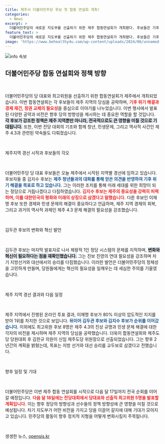 ```yaml
---
title: 제주서 더불어민주당 후보 첫 합동 연설회 개최!
categories:
  - News
excerpt: >
  더불어민주당의 새로운 지도부를 선출하기 위한 제주 합동연설회가 개최됐다. 후보들은 기후 위기와 경제 문제를 강조하며 당 심리를 공략, 이재명 후보가 압도적 지지를 얻었다. 제주를 미래의 모델로 만드는 희망의 메시지가 전해졌다.
feature_text: >
  더불어민주당의 새로운 지도부를 선출하기 위한 제주 합동연설회가 개최됐다. 후보들은 기후 위기와 경제 문제를 강조하며 당 심리를 공략, 이재명 후보가 압도적 지지를 얻었다. 제주를 미래의 모델로 만드는 희망의 메시지가 전해졌다.
image: 'https://www.behealthy4u.com/wp-content/uploads/2024/06/unnamed-file.png'
---
```


<p><img src="https://www.behealthy4u.com/wp-content/uploads/2024/06/unnamed-file.png" alt="info 속보" /></p>

<h2 data-ke-size="size26">더불어민주당 합동 연설회와 정책 방향</h2>

<p data-ke-size="size16">&nbsp;</p>

<p>더불어민주당의 당 대표와 최고위원을 선출하기 위한 합동연설회가 제주에서 개최되었습니다. 이번 합동연설회는 각 후보들이 제주 지역의 당심을 공략하며, <b><span style="color: #ee2323;">기후 위기 해결과 경제 재건, 정권 교체의 필요성</span></b>을 중심으로 이야기를 나누었습니다. 이번 행사에서 발표된 다양한 공약과 비전은 향후 당의 방향성을 제시하는 데 중요한 역할을 할 것입니다. <b><span style="background-color: #21538527;">각 후보가 강조한 정책은 제주 지역뿐만 아니라, 전국적으로도 큰 영향을 미칠 것으로 기대됩니다.</span></b> 또한, 이번 전당 대회의 기조와 함께 청년, 민생문제, 그리고 역사적 사건인 제주 4.3과 관련된 약속들도 다뤄졌습니다. </p>

<p data-ke-size="size16">&nbsp;</p>

<p>제주지역 경선 시작과 후보들의 각오</p>

<p data-ke-size="size16">&nbsp;</p>

<p>더불어민주당 당 대표 후보들은 오늘 제주에서 시작된 지역별 경선에 임하고 있습니다. 후보자들 중 김지수 후보는 <b><span style="color: #1a5490;">제주 청년들과의 대화를 통해 얻은 의견을 반영하여 기후 위기 해결을 목표로 하고 있습니다.</span></b> 그는 이러한 조치를 통해 미래 세대를 위한 희망이 되는 정당으로 거듭나겠다고 다짐하였습니다. <b><span style="color: #ee2323;">김지수 후보는 제주의 중요성을 강력히 피력하며, 이를 대한민국의 평화와 미래의 상징으로 삼겠다고 말했습니다.</span></b> 다른 후보인 이재명 후보 또한 경제와 민생 문제의 해결이 중요하다고 언급하며, 제주 지역 경제의 회복, 그리고 과거의 역사적 과제인 제주 4.3 문제 해결의 필요성을 강조했습니다. </p>

<p data-ke-size="size16">&nbsp;</p>

<p>김두관 후보의 변화와 혁신 발언</p>

<p data-ke-size="size16">&nbsp;</p>

<p>김두관 후보는 마지막 발표자로 나서 제왕적 1인 정당 시스템의 문제를 지적하며, <b><span style="background-color: #21538527;">변화와 혁신이 필요하다는 점을 재확인했습니다.</span></b> 그는 진보 진영의 연대 필요성을 강조하며 차기 지방선거와 대선에서의 승리를 다짐했습니다. 이러한 발언은 더불어민주당의 정체성을 고민하게 만들며, 당원들에게는 혁신의 필요성을 일깨우는 데 세심한 주의를 기울였습니다. </p>

<p data-ke-size="size16">&nbsp;</p>

<p>제주 지역 경선 결과와 다음 일정</p>

<p data-ke-size="size16">&nbsp;</p>

<p>제주 지역에서 진행된 온라인 투표 결과, 이재명 후보가 80% 이상의 압도적인 지지를 받아 1위를 차지한 것으로 보입니다. <b><span style="color: #1a5490;">뒤이어 김두관 후보와 김지수 후보가 순위를 이어갔습니다.</span></b> 이외에도 최고위원 후보 8명은 제주 4.3의 진상 규명과 민생 문제 해결에 대한 각자의 비전을 제시하며 제주 지역의 당심을 공략했습니다. 더욱이 합동연설회와 제주도당 당원대회 후 김한규 의원이 신임 제주도당 위원장으로 선출되었습니다. 그는 향후 2년간의 계획을 밝혔는데, 목표는 지방 선거와 대선 승리를 교두보로 삼겠다고 전했습니다. </p>

<p data-ke-size="size16">&nbsp;</p>

<p>향후 일정 및 기대</p>

<p data-ke-size="size16">&nbsp;</p>

<p>더불어민주당은 이번 제주 합동 연설회를 시작으로 다음 달 17일까지 전국 순회를 이어갈 예정입니다. <b><span style="color: #ee2323;">다음 달 18일에는 전당대회에서 당대표와 선출직 최고위원 5명을 발표할 계획입니다.</span></b> 이는 향후 정당의 방향성과 선수들의 정책 방향성에 큰 영향을 미칠 것으로 예상됩니다. 차기 지도부가 어떤 비전을 가지고 당을 이끌어 갈지에 대해 기대가 모아지고 있습니다. 민주당의 활동이 향후 정치적 지형을 어떻게 변화시킬지 주목됩니다. </p>

<p data-ke-size="size16">&nbsp;</p>
생생한 뉴스, <a href="https://opensis.kr" rel="dofollow">opensis.kr</a>


